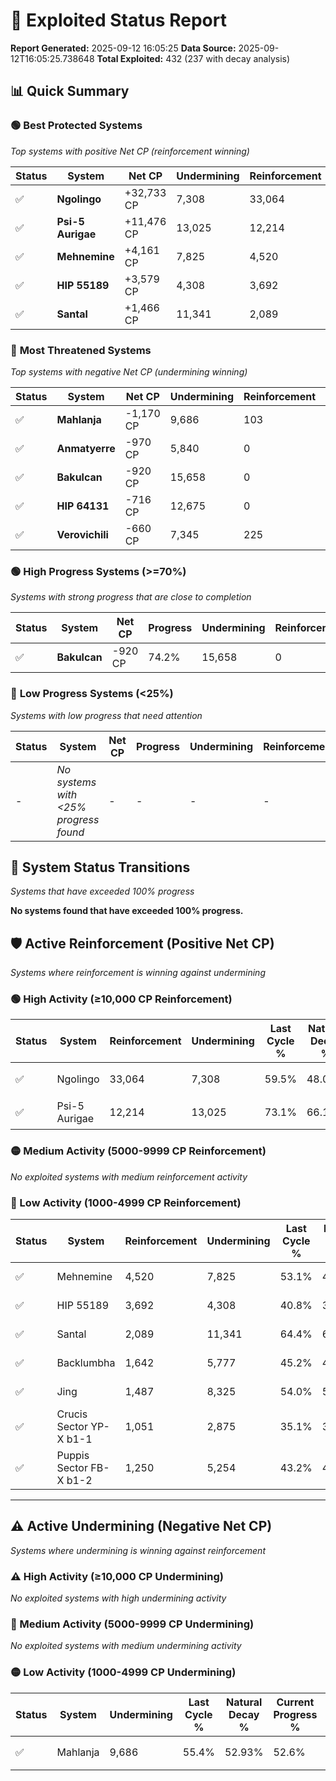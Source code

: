 # 🌟 Exploited Status Report

**Report Generated:** 2025-09-12 16:05:25
**Data Source:** 2025-09-12T16:05:25.738648
**Total Exploited:** 432 (237 with decay analysis)

## 📊 Quick Summary

### 🟢 **Best Protected Systems**
*Top systems with positive Net CP (reinforcement winning)*

| Status | System | Net CP | Undermining | Reinforcement | Progress |
|--------|--------|--------|-------------|---------------|----------|
| ✅ | **Ngolingo** | +32,733 CP | 7,308 | 33,064 | 57.4% |
| ✅ | **Psi-5 Aurigae** | +11,476 CP | 13,025 | 12,214 | 69.4% |
| ✅ | **Mehnemine** | +4,161 CP | 7,825 | 4,520 | 50.9% |
| ✅ | **HIP 55189** | +3,579 CP | 4,308 | 3,692 | 39.6% |
| ✅ | **Santal** | +1,466 CP | 11,341 | 2,089 | 61.2% |

### 🔴 **Most Threatened Systems**
*Top systems with negative Net CP (undermining winning)*

| Status | System | Net CP | Undermining | Reinforcement | Progress |
|--------|--------|--------|-------------|---------------|----------|
| ✅ | **Mahlanja** | -1,170 CP | 9,686 | 103 | 52.6% |
| ✅ | **Anmatyerre** | -970 CP | 5,840 | 0 | 40.6% |
| ✅ | **Bakulcan** | -920 CP | 15,658 | 0 | 74.2% |
| ✅ | **HIP 64131** | -716 CP | 12,675 | 0 | 64.8% |
| ✅ | **Verovichili** | -660 CP | 7,345 | 225 | 46.1% |

### 🟢 **High Progress Systems (>=70%)**
*Systems with strong progress that are close to completion*

| Status | System | Net CP | Progress | Undermining | Reinforcement |
|--------|--------|--------|----------|-------------|---------------|
| ✅ | **Bakulcan** | -920 CP | 74.2% | 15,658 | 0 |

### 🔴 **Low Progress Systems (<25%)**
*Systems with low progress that need attention*

| Status | System | Net CP | Progress | Undermining | Reinforcement |
|--------|--------|--------|----------|-------------|---------------|
| - | *No systems with <25% progress found* | - | - | - | - |
## 🔄 System Status Transitions
*Systems that have exceeded 100% progress*

**No systems found that have exceeded 100% progress.**

## 🛡️ Active Reinforcement (Positive Net CP)
*Systems where reinforcement is winning against undermining*

### 🟢 High Activity (≥10,000 CP Reinforcement)

| Status | System | Reinforcement | Undermining | Last Cycle % | Natural Decay % | Current Progress % | Current CP | Net CP | Activity |
|--------|--------|---------------|-------------|--------------|-----------------|-------------------|------------|--------|----------|
| ✅ | Ngolingo | 33,064 | 7,308 | 59.5% | 48.05% | 57.4% | 200,899 | +32,733 | 🟢 High Reinforcement |
| ✅ | Psi-5 Aurigae | 12,214 | 13,025 | 73.1% | 66.12% | 69.4% | 242,900 | +11,476 | 🟢 High Reinforcement |

### 🟡 Medium Activity (5000-9999 CP Reinforcement)

*No exploited systems with medium reinforcement activity*

### 🔴 Low Activity (1000-4999 CP Reinforcement)

| Status | System | Reinforcement | Undermining | Last Cycle % | Natural Decay % | Current Progress % | Current CP | Net CP | Activity |
|--------|--------|---------------|-------------|--------------|-----------------|-------------------|------------|--------|----------|
| ✅ | Mehnemine | 4,520 | 7,825 | 53.1% | 49.71% | 50.9% | 178,150 | +4,161 | 🔵 Low Reinforcement |
| ✅ | HIP 55189 | 3,692 | 4,308 | 40.8% | 38.58% | 39.6% | 138,600 | +3,579 | 🔵 Low Reinforcement |
| ✅ | Santal | 2,089 | 11,341 | 64.4% | 60.78% | 61.2% | 214,200 | +1,466 | 🔵 Low Reinforcement |
| ✅ | Backlumbha | 1,642 | 5,777 | 45.2% | 43.10% | 43.5% | 152,250 | +1,389 | 🔵 Low Reinforcement |
| ✅ | Jing | 1,487 | 8,325 | 54.0% | 51.29% | 51.6% | 180,600 | +1,091 | 🔵 Low Reinforcement |
| ✅ | Crucis Sector YP-X b1-1 | 1,051 | 2,875 | 35.1% | 34.01% | 34.3% | 120,049 | +1,028 | 🔵 Low Reinforcement |
| ✅ | Puppis Sector FB-X b1-2 | 1,250 | 5,254 | 43.2% | 41.41% | 41.7% | 145,950 | +1,022 | 🔵 Low Reinforcement |


---

## ⚠️ Active Undermining (Negative Net CP)
*Systems where undermining is winning against reinforcement*

### ⚠️ High Activity (≥10,000 CP Undermining)

*No exploited systems with high undermining activity*

### 🔶 Medium Activity (5000-9999 CP Undermining)

*No exploited systems with medium undermining activity*

### 🟡 Low Activity (1000-4999 CP Undermining)

| Status | System | Undermining | Last Cycle % | Natural Decay % | Current Progress % | Reinforcement | Current CP | Net CP | Activity |
|--------|--------|-------------|--------------|-----------------|-------------------|---------------|------------|--------|----------|
| ✅ | Mahlanja | 9,686 | 55.4% | 52.93% | 52.6% | 103 | 184,100 | -1,170 | 🟡 Low Undermining |
